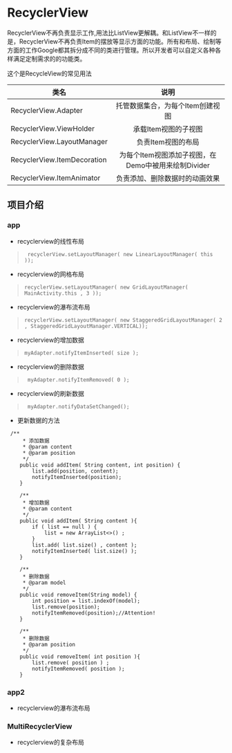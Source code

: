 # RecyclerView
RecyclerView不再负责显示工作,用法比ListView更解耦。和ListView不一样的是，RecyclerView不再负责Item的摆放等显示方面的功能。所有和布局、绘制等方面的工作Google都其拆分成不同的类进行管理。所以开发者可以自定义各种各样满足定制需求的的功能类。

这个是RecycleView的常见用法

| 类名        | 说明      |
| ------------- |:-------------:|
| RecyclerView.Adapter      | 托管数据集合，为每个Item创建视图 |
| RecyclerView.ViewHolder     | 承载Item视图的子视图      |
| RecyclerView.LayoutManager	| 负责Item视图的布局 |
| RecyclerView.ItemDecoration	| 为每个Item视图添加子视图，在Demo中被用来绘制Divider |
| RecyclerView.ItemAnimator  | 负责添加、删除数据时的动画效果 |


## 项目介绍
### app
- recyclerview的线性布局

>    ` recyclerView.setLayoutManager( new LinearLayoutManager( this ));`

- recyclerview的网格布局

>  `recyclerView.setLayoutManager( new GridLayoutManager( MainActivity.this , 3 ));`
    
- recyclerview的瀑布流布局

>  `recyclerView.setLayoutManager( new StaggeredGridLayoutManager( 2 , StaggeredGridLayoutManager.VERTICAL));`    

- recyclerview的增加数据

>    `myAdapter.notifyItemInserted( size );`

- recyclerview的删除数据

>    ` myAdapter.notifyItemRemoved( 0 );`

- recyclerview的刷新数据

>    ` myAdapter.notifyDataSetChanged();`

- 更新数据的方法

```
 /**
     * 添加数据
     * @param content
     * @param position
     */
    public void addItem( String content, int position) {
        list.add(position, content);
        notifyItemInserted(position);
    }

    /**
     * 增加数据
     * @param content
     */
    public void addItem( String content ){
        if ( list == null ) {
            list = new ArrayList<>() ;
        }
        list.add( list.size() , content );
        notifyItemInserted( list.size() );
    }

    /**
     * 删除数据
     * @param model
     */
    public void removeItem(String model) {
        int position = list.indexOf(model);
        list.remove(position);
        notifyItemRemoved(position);//Attention!
    }

    /**
     * 删除数据
     * @param position
     */
    public void removeItem( int position ){
        list.remove( position ) ;
        notifyItemRemoved( position );
    }

```


### app2
- recyclerview的瀑布流布局


### MultiRecyclerView 
- recyclerview的复杂布局
